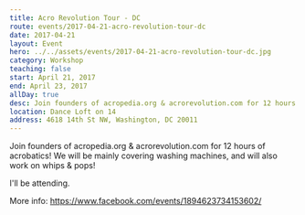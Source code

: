 ```yaml
---
title: Acro Revolution Tour - DC
route: events/2017-04-21-acro-revolution-tour-dc
date: 2017-04-21
layout: Event
hero: ../../assets/events/2017-04-21-acro-revolution-tour-dc.jpg
category: Workshop
teaching: false
start: April 21, 2017
end: April 23, 2017
allDay: true
desc: Join founders of acropedia.org & acrorevolution.com for 12 hours of acrobatics.
location: Dance Loft on 14
address: 4618 14th St NW, Washington, DC 20011
---
```


Join founders of acropedia.org & acrorevolution.com for 12 hours of acrobatics! We will be mainly covering washing machines, and will also work on whips & pops!

I'll be attending.

More info:
https://www.facebook.com/events/1894623734153602/
